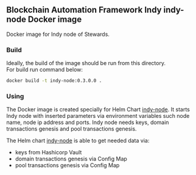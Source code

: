 ## Blockchain Automation Framework Indy indy-node Docker image
Docker image for Indy node of Stewards.

### Build
Ideally, the build of the image should be run from this directory.<br>
For build run command below:
```bash
docker build -t indy-node:0.3.0.0 .
```

### Using
The Docker image is created specially for Helm Chart [indy-node](../../charts/indy-node).
It starts Indy node with inserted parameters via environment variables such node name, node ip address and ports.
Indy node needs keys, domain transactions genesis and pool transactions genesis.

The Helm chart [indy-node](../../charts/indy-node) is able to get needed data via:
 - keys from Hashicorp Vault
 - domain transactions genesis via Config Map
 - pool transactions genesis via Config Map
